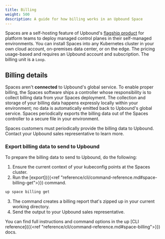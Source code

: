 ```yaml
---
title: Billing
weight: 500
description: A guide for how billing works in an Upbound Space
---
```


Spaces are a self-hosting feature of Upbound's [flagship product](https://www.upbound.io/product/upbound) for platform teams to deploy managed control planes in their self-managed environments. You can install Spaces into any Kubernetes cluster in your own cloud account, on-premises data center, or on the edge. The pricing usage-based and requires an Upbound account and subscription. The billing unit is a `Loop`.

## Billing details

Spaces aren't **connected** to Upbound's global service. To enable proper billing, the Spaces software ships a controller whose responsibility is to collect billing data from your Spaces deployment. The collection and storage of your billing data happens expressly locally within your environment; no data is automatically emitted back to Upbound's global service. Spaces periodically exports the billing data out of the Spaces controller to a secure file in your environment.

Spaces customers must periodically provide the billing data to Upbound. Contact your Upbound sales representative to learn more.

### Export billing data to send to Upbound

To prepare the billing data to send to Upbound, do the following:

1. Ensure the current context of your kubeconfig points at the Spaces cluster.
2. Run the [export]({{<ref "reference/cli/command-reference.md#space-billing-get">}}) command.
```bash
up space billing get
```
3. The command creates a billing report that's zipped up in your current working directory.
4. Send the output to your Upbound sales representative.

You can find full instructions and command options in the up [CLI reference]({{<ref "reference/cli/command-reference.md#space-billing">}}) docs.